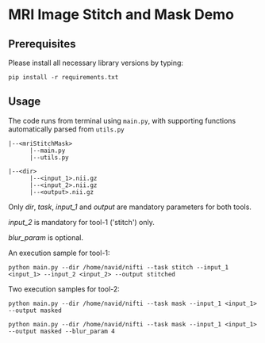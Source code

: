 # MRI Image Stitch and Mask Demo

## Prerequisites
Please install all necessary library versions by typing:

```pip install -r requirements.txt```
  
## Usage
The code runs from terminal using ```main.py```, with supporting functions automatically parsed from ```utils.py```

```
|--<mriStitchMask>
      |--main.py
      |--utils.py
      
|--<dir>
      |--<input_1>.nii.gz      
      |--<input_2>.nii.gz      
      |--<output>.nii.gz
```

Only _dir_, _task_, _input\_1_ and _output_ are mandatory parameters for both tools.

_input_2_ is mandatory for tool-1 ('stitch') only.

_blur\_param_ is optional.

An execution sample for tool-1:

```python main.py --dir /home/navid/nifti --task stitch --input_1 <input_1> --input_2 <input_2> --output stitched```

Two execution samples for tool-2:

```python main.py --dir /home/navid/nifti --task mask --input_1 <input_1> --output masked```

```python main.py --dir /home/navid/nifti --task mask --input_1 <input_1> --output masked --blur_param 4```
